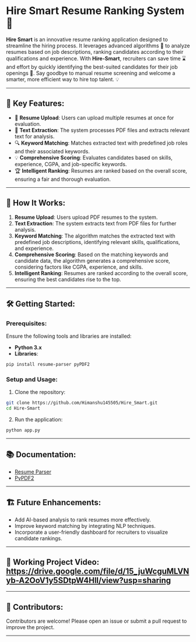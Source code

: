 # Hire Smart Resume Ranking System 💼

**Hire Smart** is an innovative resume ranking application designed to streamline the hiring process. It leverages advanced algorithms 👾 to analyze resumes based on job descriptions, ranking candidates according to their qualifications and experience. With **Hire-Smart**, recruiters can save time ⌛ and effort by quickly identifying the best-suited candidates for their job openings 💼. Say goodbye to manual resume screening and welcome a smarter, more efficient way to hire top talent. 💡

---

## 🚀 Key Features:
- 📂 **Resume Upload**: Users can upload multiple resumes at once for evaluation.
- 📝 **Text Extraction**: The system processes PDF files and extracts relevant text for analysis.
- 🔍 **Keyword Matching**: Matches extracted text with predefined job roles and their associated keywords.
- 💡 **Comprehensive Scoring**: Evaluates candidates based on skills, experience, CGPA, and job-specific keywords.
- 🏆 **Intelligent Ranking**: Resumes are ranked based on the overall score, ensuring a fair and thorough evaluation.

---

## 🌟 How It Works:

1. **Resume Upload**: Users upload PDF resumes to the system.
2. **Text Extraction**: The system extracts text from PDF files for further analysis.
3. **Keyword Matching**: The algorithm matches the extracted text with predefined job descriptions, identifying relevant skills, qualifications, and experience.
4. **Comprehensive Scoring**: Based on the matching keywords and candidate data, the algorithm generates a comprehensive score, considering factors like CGPA, experience, and skills.
5. **Intelligent Ranking**: Resumes are ranked according to the overall score, ensuring the best candidates rise to the top.

---

## 🛠️ Getting Started:

### Prerequisites:
Ensure the following tools and libraries are installed:
- **Python 3.x**
- **Libraries**:
  
```bash
pip install resume-parser pyPDF2
```

### Setup and Usage:

1. Clone the repository:
   
```bash
git clone https://github.com/Himanshu145505/Hire_Smart.git
cd Hire-Smart
```

2. Run the application:
   
```bash
python app.py
```

---

## 📚 Documentation:
- [Resume Parser](https://github.com/OmkarPathak/Resume-Parser)
- [PyPDF2](https://pythonhosted.org/PyPDF2/)

---

## 🏗️ Future Enhancements:
- Add AI-based analysis to rank resumes more effectively.
- Improve keyword matching by integrating NLP techniques.
- Incorporate a user-friendly dashboard for recruiters to visualize candidate rankings.

---

## 🎥 Working Project Video: https://drive.google.com/file/d/15_juWcguMLVNyb-A2OoV1y5SDtpW4Hll/view?usp=sharing

---

## 🤝 Contributors:
Contributors are welcome! Please open an issue or submit a pull request to improve the project.

---
